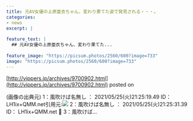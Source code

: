 ```yaml
---
title: 元AV女優の上原亜衣ちゃん、変わり果てた姿で発見される・・・。
categories:
- news
excerpt: |
  
feature_text: |
  ## 元AV女優の上原亜衣ちゃん、変わり果てた...
  
feature_image: "https://picsum.photos/2560/600?image=733"
image: "https://picsum.photos/2560/600?image=733"
---
```


[http://vippers.jp/archives/9700902.html](http://vippers.jp/archives/9700902.html)
posted on 

<!--more-->

(画像の出典元) 1：風吹けば名無し ： 2021/05/25(火)21:25:19.49 ID： LH1ix+QMM.net引用元:![](https://amd-pctr.c.yimg.jp/r/iwiz-amd/20210525-01756310-sspa-000-2-view.jpg) 2：風吹けば名無し ： 2021/05/25(火)21:25:31.39 ID： LH1ix+QMM.net 🥺 3：風吹けば...
